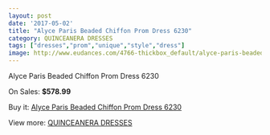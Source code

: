 ```yaml
---
layout: post
date: '2017-05-02'
title: "Alyce Paris Beaded Chiffon Prom Dress 6230"
category: QUINCEANERA DRESSES
tags: ["dresses","prom","unique","style","dress"]
image: http://www.eudances.com/4766-thickbox_default/alyce-paris-beaded-chiffon-prom-dress-6230.jpg
---
```

Alyce Paris Beaded Chiffon Prom Dress 6230

On Sales: **$578.99**
<a href="https://www.eudances.com/en/quinceanera-dresses/1611-alyce-paris-beaded-chiffon-prom-dress-6230.html"><amp-img layout="responsive" width="600" height="600" src="//www.eudances.com/4766-thickbox_default/alyce-paris-beaded-chiffon-prom-dress-6230.jpg" alt="Alyce Paris Beaded Chiffon Prom Dress 6230 0" /></a>
<a href="https://www.eudances.com/en/quinceanera-dresses/1611-alyce-paris-beaded-chiffon-prom-dress-6230.html"><amp-img layout="responsive" width="600" height="600" src="//www.eudances.com/4767-thickbox_default/alyce-paris-beaded-chiffon-prom-dress-6230.jpg" alt="Alyce Paris Beaded Chiffon Prom Dress 6230 1" /></a>

Buy it: [Alyce Paris Beaded Chiffon Prom Dress 6230](https://www.eudances.com/en/quinceanera-dresses/1611-alyce-paris-beaded-chiffon-prom-dress-6230.html "Alyce Paris Beaded Chiffon Prom Dress 6230")

View more: [QUINCEANERA DRESSES](https://www.eudances.com/en/17-quinceanera-dresses "QUINCEANERA DRESSES")